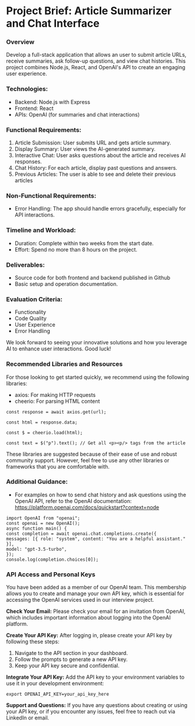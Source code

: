 # Project Brief: Article Summarizer and Chat Interface
### Overview
Develop a full-stack application that allows an user to submit article URLs, receive summaries,
ask follow-up questions, and view chat histories. This project combines Node.js, React, and
OpenAI's API to create an engaging user experience.
### Technologies:
- Backend: Node.js with Express
- Frontend: React
- APIs: OpenAI (for summaries and chat interactions)
### Functional Requirements:
1. Article Submission: User submits URL and gets article summary.
2. Display Summary: User views the AI-generated summary.
3. Interactive Chat: User asks questions about the article and receives AI responses.
4. Chat History: For each article, display past questions and answers.
5. Previous Articles: The user is able to see and delete their previous articles
### Non-Functional Requirements:
   - Error Handling: The app should handle errors gracefully, especially for API interactions.
### Timeline and Workload:
   - Duration: Complete within two weeks from the start date.
   - Effort: Spend no more than 8 hours on the project. 
### Deliverables:
   - Source code for both frontend and backend published in Github
   - Basic setup and operation documentation.
### Evaluation Criteria:
   - Functionality
   - Code Quality
   - User Experience
   - Error Handling

   We look forward to seeing your innovative solutions and how you leverage AI to enhance user
   interactions. Good luck!

### Recommended Libraries and Resources
For those looking to get started quickly, we recommend using the following libraries:
- axios: For making HTTP requests
- cheerio: For parsing HTML content
```
const response = await axios.get(url);

const html = response.data;

const $ = cheerio.load(html);

const text = $("p").text(); // Get all <p><p/> tags from the article
```

These libraries are suggested because of their ease of use and robust community support.
However, feel free to use any other libraries or frameworks that you are comfortable with.
### Additional Guidance:
- For examples on how to send chat history and ask questions using the OpenAI API,
refer to the OpenAI documentation:
https://platform.openai.com/docs/quickstart?context=node

```
import OpenAI from "openai";
const openai = new OpenAI();
async function main() {
const completion = await openai.chat.completions.create({
messages: [{ role: "system", content: "You are a helpful assistant." }],
model: "gpt-3.5-turbo",
});
console.log(completion.choices[0]);
```

### API Access and Personal Keys
You have been added as a member of our OpenAI team. This membership allows you to create
and manage your own API key, which is essential for accessing the OpenAI services used in our
interview project.

**Check Your Email:** Please check your email for an invitation from OpenAI, which includes
important information about logging into the OpenAI platform.

**Create Your API Key:** After logging in, please create your API key by following these steps:

1. Navigate to the API section in your dashboard.
2. Follow the prompts to generate a new API key.
3. Keep your API key secure and confidential.
   
**Integrate Your API Key:** Add the API key to your environment variables to use it in your
   development environment:

``export OPENAI_API_KEY=your_api_key_here``
   
**Support and Questions:** If you have any questions about creating or using your API key, or if you encounter any issues, feel free to reach out via LinkedIn or email.